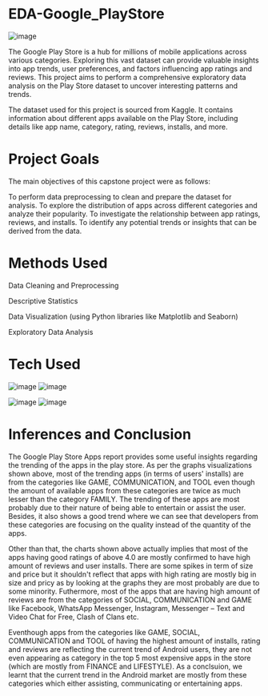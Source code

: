 # EDA-Google_PlayStore


![image](https://github.com/user-attachments/assets/fb4cb3db-75c6-44d7-bc7c-21d8517804ed)



The Google Play Store is a hub for millions of mobile applications across various categories. Exploring this vast dataset can provide valuable insights into app trends, user preferences, and factors influencing app ratings and reviews. This project aims to perform a comprehensive exploratory data analysis on the Play Store dataset to uncover interesting patterns and trends.

The dataset used for this project is sourced from Kaggle. 
It contains information about different apps available on the Play Store, including details like app name, category, rating, reviews, installs, and more.


# Project Goals 

The main objectives of this capstone project were as follows:

To perform data preprocessing to clean and prepare the dataset for analysis.
To explore the distribution of apps across different categories and analyze their popularity.
To investigate the relationship between app ratings, reviews, and installs.
To identify any potential trends or insights that can be derived from the data.


# Methods Used

Data Cleaning and Preprocessing

Descriptive Statistics

Data Visualization (using Python libraries like Matplotlib and Seaborn)

Exploratory Data Analysis

# Tech Used


![image](https://github.com/user-attachments/assets/fc1b3402-30d2-412c-9d27-2786b55686e3)     ![image](https://github.com/user-attachments/assets/89c57b57-92ee-49cf-ae92-3213e25dbd32)

![image](https://github.com/user-attachments/assets/95bc5577-1ec6-404d-a60b-3af839c25289)     ![image](https://github.com/user-attachments/assets/2f3eed65-b7b6-493e-8084-3bb3cf2e0eb1)



# Inferences and Conclusion

The Google Play Store Apps report provides some useful insights regarding the trending of the apps in the play store. As per the graphs visualizations shown above, most of the trending apps (in terms of users' installs) are from the categories like GAME, COMMUNICATION, and TOOL even though the amount of available apps from these categories are twice as much lesser than the category FAMILY. The trending of these apps are most probably due to their nature of being able to entertain or assist the user. Besides, it also shows a good trend where we can see that developers from these categories are focusing on the quality instead of the quantity of the apps.

Other than that, the charts shown above actually implies that most of the apps having good ratings of above 4.0 are mostly confirmed to have high amount of reviews and user installs. There are some spikes in term of size and price but it shouldn't reflect that apps with high rating are mostly big in size and pricy as by looking at the graphs they are most probably are due to some minority. Futhermore, most of the apps that are having high amount of reviews are from the categories of SOCIAL, COMMUNICATION and GAME like Facebook, WhatsApp Messenger, Instagram, Messenger – Text and Video Chat for Free, Clash of Clans etc.

Eventhough apps from the categories like GAME, SOCIAL, COMMUNICATION and TOOL of having the highest amount of installs, rating and reviews are reflecting the current trend of Android users, they are not even appearing as category in the top 5 most expensive apps in the store (which are mostly from FINANCE and LIFESTYLE). As a conclsuion, we learnt that the current trend in the Android market are mostly from these categories which either assisting, communicating or entertaining apps.


